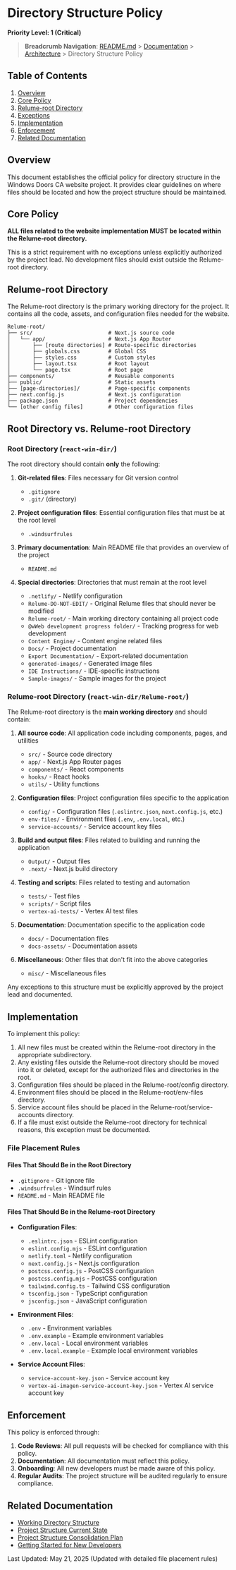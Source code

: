 # Directory Structure Policy

**Priority Level: 1 (Critical)**

> **Breadcrumb Navigation**: [README.md](../../README.md) > [Documentation](../index.md) > [Architecture](./index.md) > Directory Structure Policy

## Table of Contents

1. [Overview](#overview)
2. [Core Policy](#core-policy)
3. [Relume-root Directory](#relume-root-directory)
4. [Exceptions](#exceptions)
5. [Implementation](#implementation)
6. [Enforcement](#enforcement)
7. [Related Documentation](#related-documentation)

## Overview

This document establishes the official policy for directory structure in the Windows Doors CA website project. It provides clear guidelines on where files should be located and how the project structure should be maintained.

## Core Policy

**ALL files related to the website implementation MUST be located within the Relume-root directory.**

This is a strict requirement with no exceptions unless explicitly authorized by the project lead. No development files should exist outside the Relume-root directory.

## Relume-root Directory

The Relume-root directory is the primary working directory for the project. It contains all the code, assets, and configuration files needed for the website.

```
Relume-root/
├── src/                        # Next.js source code
│   └── app/                    # Next.js App Router
│       ├── [route directories] # Route-specific directories
│       ├── globals.css         # Global CSS
│       ├── styles.css          # Custom styles
│       ├── layout.tsx          # Root layout
│       └── page.tsx            # Root page
├── components/                 # Reusable components
├── public/                     # Static assets
├── [page-directories]/         # Page-specific components
├── next.config.js              # Next.js configuration
├── package.json                # Project dependencies
└── [other config files]        # Other configuration files
```

## Root Directory vs. Relume-root Directory

### Root Directory (`react-win-dir/`)

The root directory should contain **only** the following:

1. **Git-related files**: Files necessary for Git version control
   - `.gitignore`
   - `.git/` (directory)

2. **Project configuration files**: Essential configuration files that must be at the root level
   - `.windsurfrules`

3. **Primary documentation**: Main README file that provides an overview of the project
   - `README.md`

4. **Special directories**: Directories that must remain at the root level
   - `.netlify/` - Netlify configuration
   - `Relume-DO-NOT-EDIT/` - Original Relume files that should never be modified
   - `Relume-root/` - Main working directory containing all project code
   - `@wWeb development progress folder/` - Tracking progress for web development
   - `Content Engine/` - Content engine related files
   - `Docs/` - Project documentation
   - `Export Documentation/` - Export-related documentation
   - `generated-images/` - Generated image files
   - `IDE Instructions/` - IDE-specific instructions
   - `Sample-images/` - Sample images for the project

### Relume-root Directory (`react-win-dir/Relume-root/`)

The Relume-root directory is the **main working directory** and should contain:

1. **All source code**: All application code including components, pages, and utilities
   - `src/` - Source code directory
   - `app/` - Next.js App Router pages
   - `components/` - React components
   - `hooks/` - React hooks
   - `utils/` - Utility functions

2. **Configuration files**: Project configuration files specific to the application
   - `config/` - Configuration files (`.eslintrc.json`, `next.config.js`, etc.)
   - `env-files/` - Environment files (`.env`, `.env.local`, etc.)
   - `service-accounts/` - Service account key files

3. **Build and output files**: Files related to building and running the application
   - `Output/` - Output files
   - `.next/` - Next.js build directory

4. **Testing and scripts**: Files related to testing and automation
   - `tests/` - Test files
   - `scripts/` - Script files
   - `vertex-ai-tests/` - Vertex AI test files

5. **Documentation**: Documentation specific to the application code
   - `docs/` - Documentation files
   - `docs-assets/` - Documentation assets

6. **Miscellaneous**: Other files that don't fit into the above categories
   - `misc/` - Miscellaneous files

Any exceptions to this structure must be explicitly approved by the project lead and documented.

## Implementation

To implement this policy:

1. All new files must be created within the Relume-root directory in the appropriate subdirectory.
2. Any existing files outside the Relume-root directory should be moved into it or deleted, except for the authorized files and directories in the root.
3. Configuration files should be placed in the Relume-root/config directory.
4. Environment files should be placed in the Relume-root/env-files directory.
5. Service account files should be placed in the Relume-root/service-accounts directory.
6. If a file must exist outside the Relume-root directory for technical reasons, this exception must be documented.

### File Placement Rules

#### Files That Should Be in the Root Directory

- `.gitignore` - Git ignore file
- `.windsurfrules` - Windsurf rules
- `README.md` - Main README file

#### Files That Should Be in the Relume-root Directory

- **Configuration Files**:
  - `.eslintrc.json` - ESLint configuration
  - `eslint.config.mjs` - ESLint configuration
  - `netlify.toml` - Netlify configuration
  - `next.config.js` - Next.js configuration
  - `postcss.config.js` - PostCSS configuration
  - `postcss.config.mjs` - PostCSS configuration
  - `tailwind.config.ts` - Tailwind CSS configuration
  - `tsconfig.json` - TypeScript configuration
  - `jsconfig.json` - JavaScript configuration

- **Environment Files**:
  - `.env` - Environment variables
  - `.env.example` - Example environment variables
  - `.env.local` - Local environment variables
  - `.env.local.example` - Example local environment variables

- **Service Account Files**:
  - `service-account-key.json` - Service account key
  - `vertex-ai-imagen-service-account-key.json` - Vertex AI service account key

## Enforcement

This policy is enforced through:

1. **Code Reviews**: All pull requests will be checked for compliance with this policy.
2. **Documentation**: All documentation must reflect this policy.
3. **Onboarding**: All new developers must be made aware of this policy.
4. **Regular Audits**: The project structure will be audited regularly to ensure compliance.

## Related Documentation

- [Working Directory Structure](./working-directory.md)
- [Project Structure Current State](./project-structure-current-state.md)
- [Project Structure Consolidation Plan](../processes/project-structure-consolidation-plan.md)
- [Getting Started for New Developers](../onboarding/getting-started-for-new-developers.md)

Last Updated: May 21, 2025 (Updated with detailed file placement rules)
